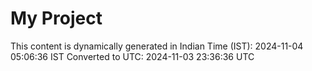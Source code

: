 # My Project

This content is dynamically generated in Indian Time (IST): 2024-11-04 05:06:36 IST
Converted to UTC: 2024-11-03 23:36:36 UTC
